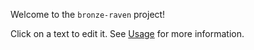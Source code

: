 Welcome to the `bronze-raven` project!

Click on a text to edit it. See [Usage](/usage.html) for more information. 
